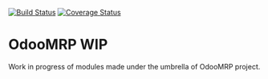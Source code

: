 [![Build Status](https://travis-ci.org/odoomrp/odoomrp-wip.svg?branch=master)](https://travis-ci.org/odoomrp/odoomrp-wip)
[![Coverage Status](https://coveralls.io/repos/odoomrp/odoomrp-wip/badge.png?branch=master)](https://coveralls.io/r/odoomrp/odoomrp-wip?branch=master)

OdooMRP WIP
===========

Work in progress of modules made under the umbrella of OdooMRP project.

